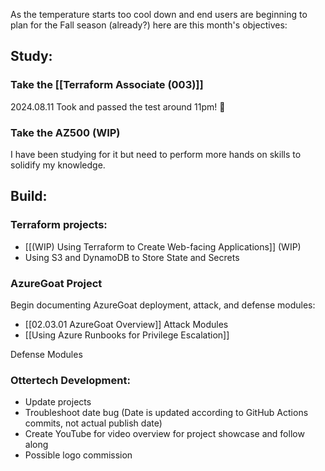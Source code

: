 As the temperature starts too cool down and end users are beginning to plan for the Fall season (already?) here are this month's objectives:
## Study:
### Take the [[Terraform Associate (003)]]
2024.08.11 Took and passed the test around 11pm! 🎊

### Take the AZ500 (WIP)
I have been studying for it but need to perform more hands on skills to solidify my knowledge.
## Build:
### Terraform projects:
- [[(WIP) Using Terraform to Create Web-facing Applications]] (WIP)
- Using S3 and DynamoDB to Store State and Secrets
### AzureGoat Project
Begin documenting AzureGoat deployment, attack, and defense modules:
- [[02.03.01 AzureGoat Overview]]
Attack Modules
- [[Using Azure Runbooks for Privilege Escalation]]

Defense Modules
### Ottertech Development:
- Update projects
- Troubleshoot date bug (Date is updated according to GitHub Actions commits, not actual publish date)
- Create YouTube for video overview for project showcase and follow along
- Possible logo commission